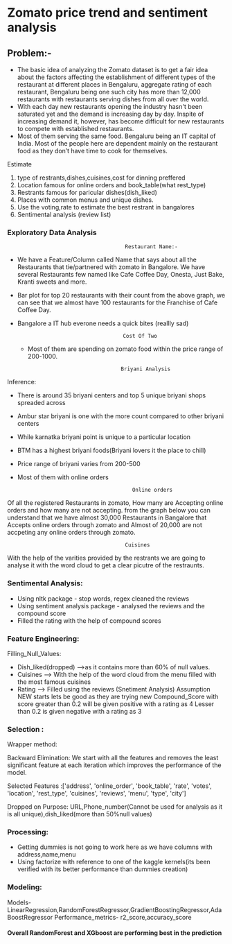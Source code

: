 # Zomato price trend and sentiment analysis

## Problem:-

- The basic idea of analyzing the Zomato dataset is to get a fair idea about the factors affecting the establishment of different types of the restaurant at different places in Bengaluru, aggregate rating of each restaurant, Bengaluru being one such city has more than 12,000 restaurants with restaurants serving dishes from all over the world. 
- With each day new restaurants opening the industry hasn't been saturated yet and the demand is increasing day by day. Inspite of increasing demand it, however, has become difficult for new restaurants to compete with established restaurants. 
- Most of them serving the same food. Bengaluru being an IT capital of India. Most of the people here are dependent mainly on the restaurant food as they don’t have time to cook for themselves.

Estimate
1.  type of restrants,dishes,cuisines,cost for dinning preffered
2.  Location famous for online orders and book_table(what rest_type)
3.  Restrants famous for paricular dishes(dish_liked)
4.  Places with common menus and unique dishes.
5.  Use the voting,rate to estimate the best restrant in bangalores
6. Sentimental analysis (review list)

### Exploratory Data Analysis
                                          
                                          Restaurant Name:-
- We have a Feature/Column called Name that says about all the Restaurants that tie/partnered with zomato in Bangalore. We have several Restaurants few named like Cafe Coffee Day, Onesta, Just Bake, Kranti sweets and more.


- Bar plot for top 20 restaurants with their count from the above graph, we can see that we almost have 100 restaurants for the Franchise of Cafe Coffee Day.

- Bangalore a IT hub everone needs a quick bites (reallly sad)

                                        Cost Of Two
  
  - Most of them are spending on zomato food within the price range of 200-1000.
  
                                      Briyani Analysis
                                      
 
 Inference:

- There is around 35 briyani centers and top 5 unique briyani shops spreaded across
- Ambur star briyani is one with the more count compared to other briyani centers
- While karnatka briyani point is unique to a particular location

- BTM has a highest briyani foods(Briyani lovers it the place to chill)
- Price range of briyani varies from 200-500
- Most of them with online orders

                                           Online orders

Of all the registered Restaurants in zomato, How many are Accepting online orders and how many are not accepting. from the graph below you can understand that we have almost 30,000 Restaurants in Bangalore that Accepts online orders through zomato and Almost of 20,000 are not accpeting any online orders through zomato.

                                          Cuisines
                                          
  With the help of the varities provided by the restrants we are going to analyse it with the word cloud to get a clear picutre of the restraunts.
  
  
### Sentimental Analysis:

- Using nltk package - stop words, regex cleaned the reviews
- Using sentiment analysis package - analysed the reviews and the compound score
- Filled the rating with the help of compound scores

### Feature Engineering:

Filling_Null_Values:

- Dish_liked(dropped) -->as it contains more than 60% of null values.
- Cuisines            --> With the help of the word cloud from the menu filled with the most famous cuisines
- Rating              --> Filled using the reviews (Snetiment Analysis)
                          Assumption NEW starts lets be good as they are trying new
                          Compound_Score with score greater than 0.2 will be given positive with a rating as 4
                          Lesser than 0.2 is given negative with a rating as 3

### Selection :

Wrapper method:

Backward Elimination: We start with all the features and removes the least significant feature at each iteration which improves the performance of the model.

Selected Features :['address', 'online_order', 'book_table', 'rate', 'votes', 'location', 'rest_type', 'cuisines', 'reviews', 'menu', 'type', 'city']

Dropped on Purpose: URL,Phone_number(Cannot be used for analysis as it is all unique),dish_liked(more than 50%null values)

### Processing:

- Getting dummies is not going to work here as we have columns with address,name,menu
- Using factorize with reference to one of the kaggle kernels(its been verified with its better performance than dummies creation)


### Modeling:

Models- LinearRegression,RandomForestRegressor,GradientBoostingRegressor,AdaBoostRegressor
Performance_metrics- r2_score,accuracy_score

#### Overall RandomForest and XGboost are performing best in the prediction



